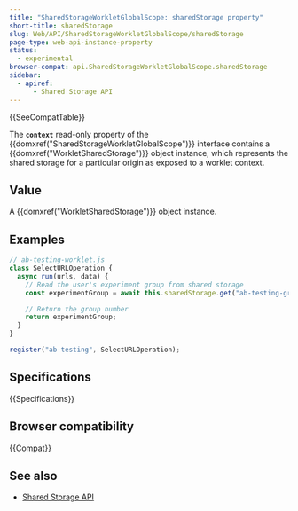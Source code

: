 ```yaml
---
title: "SharedStorageWorkletGlobalScope: sharedStorage property"
short-title: sharedStorage
slug: Web/API/SharedStorageWorkletGlobalScope/sharedStorage
page-type: web-api-instance-property
status:
  - experimental
browser-compat: api.SharedStorageWorkletGlobalScope.sharedStorage
sidebar:
  - apiref:
      - Shared Storage API
---
```


{{SeeCompatTable}}

The **`context`** read-only property of the
{{domxref("SharedStorageWorkletGlobalScope")}} interface contains a {{domxref("WorkletSharedStorage")}} object instance, which represents the shared storage for a particular origin as exposed to a worklet context.

## Value

A {{domxref("WorkletSharedStorage")}} object instance.

## Examples

```js
// ab-testing-worklet.js
class SelectURLOperation {
  async run(urls, data) {
    // Read the user's experiment group from shared storage
    const experimentGroup = await this.sharedStorage.get("ab-testing-group");

    // Return the group number
    return experimentGroup;
  }
}

register("ab-testing", SelectURLOperation);
```

## Specifications

{{Specifications}}

## Browser compatibility

{{Compat}}

## See also

- [Shared Storage API](/en-US/docs/Web/API/Shared_Storage_API)
